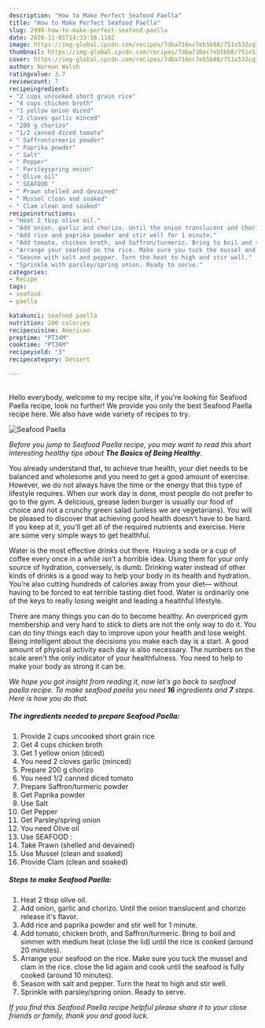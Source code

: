 ```yaml
---
description: "How to Make Perfect Seafood Paella"
title: "How to Make Perfect Seafood Paella"
slug: 2998-how-to-make-perfect-seafood-paella
date: 2020-11-01T14:33:16.118Z
image: https://img-global.cpcdn.com/recipes/7dba716ec7eb5b88/751x532cq70/seafood-paella-recipe-main-photo.jpg
thumbnail: https://img-global.cpcdn.com/recipes/7dba716ec7eb5b88/751x532cq70/seafood-paella-recipe-main-photo.jpg
cover: https://img-global.cpcdn.com/recipes/7dba716ec7eb5b88/751x532cq70/seafood-paella-recipe-main-photo.jpg
author: Norman Walsh
ratingvalue: 3.7
reviewcount: 7
recipeingredient:
- "2 cups uncooked short grain rice"
- "4 cups chicken broth"
- "1 yellow onion diced"
- "2 cloves garlic minced"
- "200 g chorizo"
- "1/2 canned diced tomato"
- " Saffronturmeric powder"
- " Paprika powder"
- " Salt"
- " Pepper"
- " Parsleyspring onion"
- " Olive oil"
- " SEAFOOD "
- " Prawn shelled and devained"
- " Mussel clean and soaked"
- " Clam clean and soaked"
recipeinstructions:
- "Heat 2 tbsp olive oil."
- "Add onion, garlic and chorizo. Until the onion translucent and chorizo release it&#39;s flavor."
- "Add rice and paprika powder and stir well for 1 minute."
- "Add tomato, chicken broth, and Saffron/turmeric. Bring to boil and simmer with medium heat (close the lid) until the rice is cooked (around 20 minutes)."
- "Arrange your seafood on the rice. Make sure you tuck the mussel and clam in the rice. close the lid again and cook until the seafood is fully cooked (around 10 minutes)."
- "Season with salt and pepper. Turn the heat to high and stir well."
- "Sprinkle with parsley/spring onion. Ready to serve."
categories:
- Recipe
tags:
- seafood
- paella

katakunci: seafood paella 
nutrition: 280 calories
recipecuisine: American
preptime: "PT34M"
cooktime: "PT36M"
recipeyield: "3"
recipecategory: Dessert

---
```

<br>
Hello everybody, welcome to my recipe site, if you're looking for Seafood Paella recipe, look no further! We provide you only the best Seafood Paella recipe here. We also have wide variety of recipes to try.
<br>


![Seafood Paella](https://img-global.cpcdn.com/recipes/7dba716ec7eb5b88/751x532cq70/seafood-paella-recipe-main-photo.jpg)

<i>Before you jump to Seafood Paella recipe, you may want to read this short interesting healthy tips about <strong>The Basics of Being Healthy</strong>.</i>

You already understand that, to achieve true health, your diet needs to be balanced and wholesome and you need to get a good amount of exercise. However, we do not always have the time or the energy that this type of lifestyle requires. When our work day is done, most people do not prefer to go to the gym. A delicious, grease laden burger is usually our food of choice and not a crunchy green salad (unless we are vegetarians). You will be pleased to discover that achieving good health doesn't have to be hard. If you keep at it, you'll get all of the required nutrients and exercise. Here are some very simple ways to get healthful.

Water is the most effective drinks out there. Having a soda or a cup of coffee every once in a while isn’t a horrible idea. Using them for your only source of hydration, conversely, is dumb. Drinking water instead of other kinds of drinks is a good way to help your body in its health and hydration. You’re also cutting hundreds of calories away from your diet— without having to be forced to eat terrible tasting diet food. Water is ordinarily one of the keys to really losing weight and leading a healthful lifestyle.

There are many things you can do to become healthy. An overpriced gym membership and very hard to stick to diets are not the only way to do it. You can do tiny things each day to improve upon your health and lose weight. Being intelligent about the decisions you make each day is a start. A good amount of physical activity each day is also necessary. The numbers on the scale aren't the only indicator of your healthfulness. You need to help to make your body as strong it can be. 


<i>We hope you got insight from reading it, now let's go back to seafood paella recipe. To make seafood paella you need <strong>16</strong> ingredients and <strong>7</strong> steps. Here is how you do that.
</i>

##### The ingredients needed to prepare Seafood Paella:

1. Provide 2 cups uncooked short grain rice
1. Get 4 cups chicken broth
1. Get 1 yellow onion (diced)
1. You need 2 cloves garlic (minced)
1. Prepare 200 g chorizo
1. You need 1/2 canned diced tomato
1. Prepare  Saffron/turmeric powder
1. Get  Paprika powder
1. Use  Salt
1. Get  Pepper
1. Get  Parsley/spring onion
1. You need  Olive oil
1. Use  SEAFOOD :
1. Take  Prawn (shelled and devained)
1. Use  Mussel (clean and soaked)
1. Provide  Clam (clean and soaked)


##### Steps to make Seafood Paella:

1. Heat 2 tbsp olive oil.
1. Add onion, garlic and chorizo. Until the onion translucent and chorizo release it&#39;s flavor.
1. Add rice and paprika powder and stir well for 1 minute.
1. Add tomato, chicken broth, and Saffron/turmeric. Bring to boil and simmer with medium heat (close the lid) until the rice is cooked (around 20 minutes).
1. Arrange your seafood on the rice. Make sure you tuck the mussel and clam in the rice. close the lid again and cook until the seafood is fully cooked (around 10 minutes).
1. Season with salt and pepper. Turn the heat to high and stir well.
1. Sprinkle with parsley/spring onion. Ready to serve.


<i>If you find this Seafood Paella recipe helpful please share it to your close friends or family, thank you and good luck.</i>
